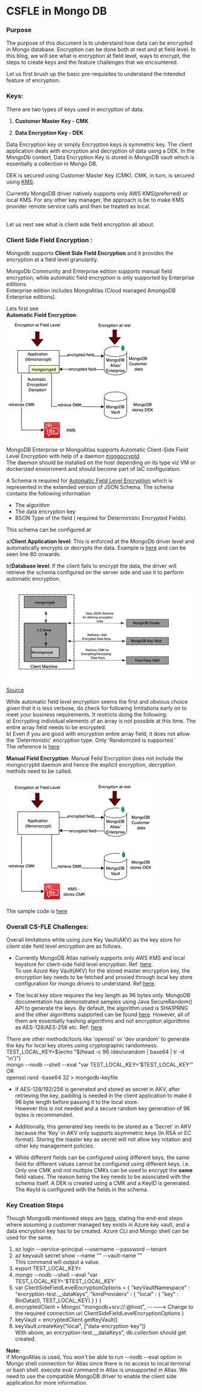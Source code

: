 # CSFLE in Mongo DB

### Purpose
The purpose of this document is to understand how data can be encrypted in Mongo database. Encryption can be done both at rest and at field level.
In this blog, we will see what is encryption at field level, ways to encrypt, the steps to create keys and the feature challenges that we encountered.

Let us first brush up the basic pre-requisites to understand the intended feature of encryption.

### Keys:

There are two types of keys used in encryption of data.

1) **Customer Master Key - CMK**

2) **Data Encryption Key - DEK**

Data Encryption key or simply Encryption keys is symmetric key. The client application deals with encryption and decryption of data using a DEK. 
In the MongoDb context, Data Encryption Key is stored in MongoDB vault which is essentially a collection in Mongo DB. 

DEK is secured using Customer Master Key (CMK). 
CMK, in turn, is secured using [KMS](https://docs.mongodb.com/manual/core/security-client-side-encryption-key-management/). 

Currently MongoDB driver natively supports only AWS KMS(preferred) or local KMS. For any other key manager, the approach is be to make KMS provider remote service calls and then be treated as local.<br/>
<br/>

Let us next see what is client side field encryption all about. 

### **Client Side Field Encryption** :

Mongodb supports **Client Side Field Encryption** and it provides the encryption at a field level granularity. <br/>

MongoDb Community and Enterprise edition supports manual field encryption, while automatic field encryption is only supported by Enterprise editions.<br/>
Enterprise edition includes MongoAtlas (Cloud managed AmongoDB Enterprise editions).<br/>

Lets first see <br/>
**Automatic Field Encryption**:
![\[Diagram for Encryption:\]](https://github.com/surbhi-nijhara/techtumblr/blob/field-encryption/mongodb-guide/diag_source/file-auto-encrypt-arch.png?raw=true)

MongoDB Enterprise or MongoAtlas supports Automatic Client-Side Field Level Encryption with help of a daemon [mongocryptd](https://docs.mongodb.com/manual/reference/security-client-side-encryption-appendix/#mongocryptd). <br/>
The daemon should be installed on the host depending on its type viz VM or dockerized enviornment and should become part of IaC configuration.

A Schema is required for [Automatic Field Level Encryption](https://docs.mongodb.com/manual/core/security-automatic-client-side-encryption/#field-level-encryption-automatic) which is represented in the extended version of JSON Schema. The schema contains the following information

* The algorithm
* The data encryption key
* BSON Type of the field ( required for Deterministic Encrypted Fields).

This schema can be configured at
 
a)**Client Application level**: This is enforced at the MongoDb driver level and automatically encrypts or decrypts the data. Example is [here](https://github.com/mongodb/mongo-java-driver/blob/master/driver-sync/src/examples/tour/ClientSideEncryptionAutoEncryptionSettingsTour.java) and can be seen line 80 onwards.<br/>

b)**Database level**: If the client fails to encrypt the data, the driver will retrieve the schema configured on the server side and use it to perform automatic encryption.<br/>

![\[Diagram for Mongo Client Side Encryption:\]](https://github.com/surbhi-nijhara/techtumblr/blob/master/mongodb-guide/diag_source/mongodb-clientside-encrypt.png?raw=true)

[Source](https://docs.mongodb.com/manual/core/security-client-side-encryption/)

While automatic field level encryption seems the first and obvious choice given that it is less verbose, do check for following limitations early on to meet your business requirements. It restricts doing the following:<br/>
a) Encrypting individual elements of an array is not possible at this time. The entire array field needs to be encrypted.<br/>
b) Even if you are good with encryption entire array field, it does not allow the 'Deterministic' encryption type. Only 'Randomized is supported.'<br/>
The reference is [here](https://docs.mongodb.com/manual/reference/security-client-side-automatic-json-schema/)


**Manual Field Encryption**:
Manual Feild Encryption does not include the mongocryptd daemon and hence the explicit encryption, decryption methids need to be called.

![\[Diagram for Encryption:\]](https://github.com/surbhi-nijhara/techtumblr/blob/field-encryption/mongodb-guide/diag_source/field-encrypt-arch.png?raw=true)

The sample code is [here](https://github.com/paychex/mongo-csfl-encryption-java-demo)


### Overall CS-FLE Challenges:
Overall limitations while using zure Key Vault(AKV) as the key store for client side field level encryption are as follows.<br/>
* Currently MongoDB Atlas natively supports only AWS KMS and local keystore for client-side field level encryption. Ref: [here](https://docs.mongodb.com/manual/core/security-client-side-encryption-key-management/).<br/>
To use Azure Key Vault(AKV) for the stored master encryption key, the encryption key needs to be fetched and proxied through local key store configuration for mongo drivers to understand. Ref:[here](https://www.mongodb.com/blog/post/clientside-field-level-encryption-faq--webinar).<br/>

* The local key store requires the key length as 96 bytes only. MongoDB documentation has demonstrated samples using Java SecureRandom() API to generate the keys. 
By default, the algorithm used is SHA1PRNG and the other algorithms supported can be found [here](https://docs.oracle.com/javase/8/docs/technotes/guides/security/StandardNames.html#SecureRandom). However, all of them are essentially hashing algorithms and not encryption algorithms as AES-128/AES-256 etc. Ref: [here]()<br/>

There are other methods/tools like 'openssl' or 'dev urandom'  to generate the key for local key stores using cryptographic randomness. <br/>
TEST_LOCAL_KEY=$(echo "$(head -c 96 /dev/urandom | base64 | tr -d '\n')")<br/>
mongo --nodb --shell --eval "var TEST_LOCAL_KEY='$TEST_LOCAL_KEY'" <br/>
OR <br/>
openssl rand -base64 32 > mongodb-keyfile <br/>

* If AES-128/192/256 is generated and stored as secret in AKV, after retrieving the key, padding is needed in the client application to make it 96 byte length before passing it to the local store.<br/> However this is not needed and a secure random key generation of 96 bytes is recommended.

* Additionally, this generated key needs to be stored as a ‘Secret’ in AKV because the ‘Key’ in AKV only supports asymmetric keys (in RSA or EC format).
Storing the master key as secret will not allow key rotation and other key management policies.
 
* While different fields can be configured using different keys, the same field for different values cannot be configured using different keys. i.e. Only one CMK and not multiple CMKs can be used to encrypt the **same** field values. The reason being the key needs to be associated with the schema itself.
A DEK is created using a CMK and a KeyID is generated.
The KeyId is configured with the fields in the schema. 

### Key Creation Steps
Though Mongodb mentioned steps are [here](https://docs.mongodb.com/manual/reference/method/KeyVault.createKey/#example), stating the end-end steps where assuming a customer managed key exists in Azure key vault, and a data encryption key has to be created. Azure CLI and Mongo shell can be used for the same.

1.  az login --service-principal --username <username> --password <password> --tenant <tenant-id><br/>
2. az keyvault secret show --name "<column-masterkey-name>" --vault-name "<key vault name>"<br/>
This command will output a value.<br/>
3. export TEST_LOCAL_KEY= <value from above><br/>
4. mongo --nodb --shell --eval "var TEST_LOCAL_KEY='$TEST_LOCAL_KEY'<br/>
5. var ClientSideFieldLevelEncryptionOptions = {
  "keyVaultNamespace" : "encryption-test.__dataKeys",
  "kmsProviders" : {
    "local" : {
      "key" : BinData(0, TEST_LOCAL_KEY)
    }
  }
}<br/>
6. encryptedClient = Mongo(
  "mongodb+srv://<user>:<pw>@host",    -----> Change to the required connection uri
  ClientSideFieldLevelEncryptionOptions
 )<br/>
7. keyVault = encryptedClient.getKeyVault()<br/>
8. keyVault.createKey("local", ["data-encryption-key"])<br/>
With above, an encryption-test.__dataKeys", db.collection should get created.

**Note:**<br/>
If MongoAtlas is used, You won't be able to run --nodb --eval option in Mongo shell connection for Atlas since there is no access to local terminal or bash shell. execute eval command in Atlas is unsupported in Atlas.
We need to use the compatible MongoDB driver to enable the client side application.for more information.





